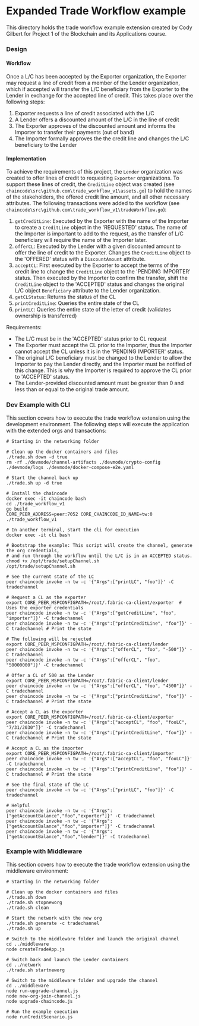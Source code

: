 # Expanded Trade Workflow example
This directory holds the trade workflow example extension created by Cody Gilbert for Project 1 of the Blockchain and its Applications course.

### Design

#### Workflow
Once a L/C has been accepted by the Exporter organization, the Exporter may request a line of credit from a member of the
Lender organization, which if accepted will transfer the L/C beneficiary from the Exporter to the Lender in exchange for
the accepted line of credit. This takes place over the following steps:

1. Exporter requests a line of credit associated with the L/C
2. A Lender offers a discounted amount of the L/C in the line of credit
3. The Exporter approves of the discounted amount and informs the Importer to transfer their payments (out of band)
4. The Importer formally approves the the credit line and changes the L/C beneficiary to the Lender

#### Implementation
To achieve the requirements of this project, the `Lender` organization was created to offer lines of credit to requesting 
`Exporter` organizations. To support these lines of credit, the `CreditLine` object was created 
(see `chaincode\src\github.com\trade_workflow_v1\assets.go`) to hold the names of the stakeholders, the offered credit line 
amount, and all other necessary attributes.
The following transactions were added to the workflow (see `chaincode\src\github.com\trade_workflow_v1\tradeWorkflow.go`):

1. `getCreditLine`: Executed by the Exporter with the name of the Importer to create a `CreditLine` object in the 'REQUESTED' status.
The name of the Importer is important to add to the request, as the transfer of L/C beneficiary will require the name of the Importer later. 
2. `offerCL`: Executed by the Lender with a given discounted amount to offer the line of credit to the Exporter. Changes the
`CreditLine` object to the 'OFFERED' status with a `DiscountAmount` attribute.
3. `acceptCL`: First executed by the Exporter to accept the terms of the credit line to change the `CreditLine` object to the 'PENDING IMPORTER' status.
Then executed by the Importer to confirm the transfer, shift the `CreditLine` object to the 'ACCEPTED' status and changes the original L/C object `Beneficiary` 
attribute to the Lender organization.
4. `getCLStatus`: Returns the status of the CL
5. `printCreditLine`: Queries the entire state of the CL
6. `printLC`: Queries the entire state of the letter of credit (validates ownership is transferred)

Requirements:
* The L/C must be in the 'ACCEPTED' status prior to CL request
* The Exporter must accept the CL prior to the Importer, thus the Importer cannot accept the CL unless it is in the 'PENDING IMPORTER' status.
* The original L/C beneficiary must be changed to the Lender to allow the Importer to pay the Lender directly, and the Importer must
be notified of this change. This is why the Importer is required to approve the CL prior to 'ACCEPTED' status.
* The Lender-provided discounted amount must be greater than 0 and less than or equal to the original trade amount.

### Dev Example with CLI
This section covers how to execute the trade workflow extension using the development environment. The following
steps will execute the application with the extended orgs and transactions:

```shell script
# Starting in the networking folder

# Clean up the docker containers and files
./trade.sh down -d true
rm -rf ./devmode/channel-artifacts ./devmode/crypto-config ./devmode/logs ./devmode/docker-compose-e2e.yaml 

# Start the channel back up
./trade.sh up -d true

# Install the chaincode
docker exec -it chaincode bash
cd ./trade_workflow_v1
go build
CORE_PEER_ADDRESS=peer:7052 CORE_CHAINCODE_ID_NAME=tw:0 ./trade_workflow_v1

# In another terminal, start the cli for execution
docker exec -it cli bash

# Bootstrap the example: This script will create the channel, generate the org credentials,
# and run through the workflow until the L/C is in an ACCEPTED status.
chmod +x /opt/trade/setupChannel.sh
/opt/trade/setupChannel.sh

# See the current state of the LC
peer chaincode invoke -n tw -c '{"Args":["printLC", "foo"]}' -C tradechannel

# Request a CL as the exporter
export CORE_PEER_MSPCONFIGPATH=/root/.fabric-ca-client/exporter  # Uses the exporter credentials
peer chaincode invoke -n tw -c '{"Args":["getCreditLine", "foo", "importer"]}' -C tradechannel
peer chaincode invoke -n tw -c '{"Args":["printCreditLine", "foo"]}' -C tradechannel # Print the state

# The following will be rejected
export CORE_PEER_MSPCONFIGPATH=/root/.fabric-ca-client/lender
peer chaincode invoke -n tw -c '{"Args":["offerCL", "foo", "-500"]}' -C tradechannel
peer chaincode invoke -n tw -c '{"Args":["offerCL", "foo", "50000000"]}' -C tradechannel

# Offer a CL of 500 as the Lender
export CORE_PEER_MSPCONFIGPATH=/root/.fabric-ca-client/lender
peer chaincode invoke -n tw -c '{"Args":["offerCL", "foo", "4500"]}' -C tradechannel
peer chaincode invoke -n tw -c '{"Args":["printCreditLine", "foo"]}' -C tradechannel # Print the state

# Accept a CL as the exporter
export CORE_PEER_MSPCONFIGPATH=/root/.fabric-ca-client/exporter
peer chaincode invoke -n tw -c '{"Args":["acceptCL", "foo", "fooLC", "7/31/2030"]}' -C tradechannel
peer chaincode invoke -n tw -c '{"Args":["printCreditLine", "foo"]}' -C tradechannel # Print the state

# Accept a CL as the importer
export CORE_PEER_MSPCONFIGPATH=/root/.fabric-ca-client/importer
peer chaincode invoke -n tw -c '{"Args":["acceptCL", "foo", "fooLC"]}' -C tradechannel
peer chaincode invoke -n tw -c '{"Args":["printCreditLine", "foo"]}' -C tradechannel # Print the state

# See the final state of the LC
peer chaincode invoke -n tw -c '{"Args":["printLC", "foo"]}' -C tradechannel

# Helpful
peer chaincode invoke -n tw -c '{"Args":["getAccountBalance","foo","exporter"]}' -C tradechannel
peer chaincode invoke -n tw -c '{"Args":["getAccountBalance","foo","importer"]}' -C tradechannel
peer chaincode invoke -n tw -c '{"Args":["getAccountBalance","foo","lender"]}' -C tradechannel
```

### Example with Middleware
This section covers how to execute the trade workflow extension using the middleware environment:

```shell script
# Starting in the networking folder

# Clean up the docker containers and files
./trade.sh down
./trade.sh stopneworg
./trade.sh clean

# Start the network with the new org
./trade.sh generate -c tradechannel
./trade.sh up

# Switch to the middleware folder and launch the original channel
cd ../middleware
node createTradeApp.js

# Switch back and launch the Lender containers
cd ../network
./trade.sh startneworg

# Switch to the middleware folder and upgrade the channel
cd ../middleware
node run-upgrade-channel.js
node new-org-join-channel.js 
node upgrade-chaincode.js

# Run the example execution
node runCreditScenario.js
```